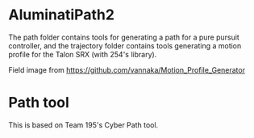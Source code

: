 # AluminatiPath2
The path folder contains tools for generating a path for a pure pursuit controller, and the trajectory folder contains tools generating a motion profile for the Talon SRX (with 254's library).

Field image from https://github.com/vannaka/Motion_Profile_Generator

# Path tool
This is based on Team 195's Cyber Path tool.
